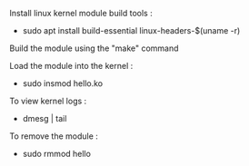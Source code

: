 Install linux kernel module build tools : 
 - sudo apt install build-essential linux-headers-$(uname -r)

Build the module using the "make" command

Load the module into the kernel :
 - sudo insmod hello.ko

To view kernel logs : 
 - dmesg | tail


To remove the module : 
 - sudo rmmod hello



